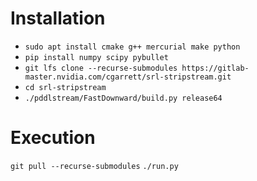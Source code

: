 # Installation

* `sudo apt install cmake g++ mercurial make python`
* `pip install numpy scipy pybullet`
* `git lfs clone --recurse-submodules https://gitlab-master.nvidia.com/cgarrett/srl-stripstream.git`
* `cd srl-stripstream`
* `./pddlstream/FastDownward/build.py release64`

# Execution

`git pull --recurse-submodules`
`./run.py`
